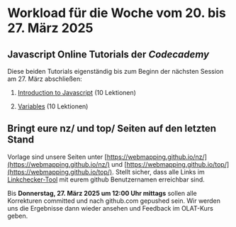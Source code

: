 # Workload für die Woche vom 20. bis 27. März 2025

## Javascript Online Tutorials der *Codecademy*

Diese beiden Tutorials eigenständig bis zum Beginn der nächsten Session am 27. März abschließen:

1. [Introduction to Javascript](https://www.codecademy.com/courses/introduction-to-javascript/lessons/introduction-to-javascript/) (10 Lektionen)

2. [Variables](https://www.codecademy.com/courses/introduction-to-javascript/lessons/variables/) (10 Lektionen)

## Bringt eure nz/ und top/ Seiten auf den letzten Stand

Vorlage sind unsere Seiten unter [https://webmapping.github.io/nz/](https://webmapping.github.io/nz/) und [https://webmapping.github.io/top/](https://webmapping.github.io/top/). Stellt sicher, dass alle Links im [Linkchecker-Tool](https://webmapping.github.io/linkchecker.html) mit eurem github Benutzernamen erreichbar sind.

Bis **Donnerstag, 27. März 2025 um 12:00 Uhr mittags** sollen alle Korrekturen committed und nach github.com gepushed sein. Wir werden uns die Ergebnisse dann wieder ansehen und Feedback im OLAT-Kurs geben.
